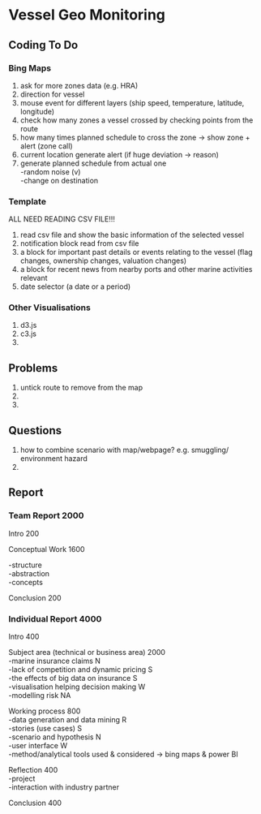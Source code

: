 # Vessel Geo Monitoring

## Coding To Do

### Bing Maps

1. ask for more zones data (e.g. HRA)
2. direction for vessel
3. mouse event for different layers (ship speed, temperature, latitude, longitude)
4. check how many zones a vessel crossed by checking points from the route
5. how many times planned schedule to cross the zone -> show zone + alert (zone call)
6. current location generate alert (if huge deviation -> reason)  
7. generate planned schedule from actual one  
   -random noise (v)  
   -change on destination  


### Template

ALL NEED READING CSV FILE!!!  
1. read csv file and show the basic information of the selected vessel  
2. notification block read from csv file  
3. a block for important past details or events relating to the vessel (flag changes, ownership changes, valuation changes)   
4. a block for recent news from nearby ports and other marine activities relevant  
5. date selector (a date or a period)

### Other Visualisations

1. d3.js  
2. c3.js  
3.

## Problems
1. untick route to remove from the map
2.
3.

## Questions
1. how to combine scenario with map/webpage? e.g. smuggling/ environment hazard
2. 

## Report

### Team Report 2000

Intro 200  

Conceptual Work 1600  

-structure  
-abstraction  
-concepts  

Conclusion 200  

### Individual Report 4000

Intro 400  

Subject area (technical or business area) 2000  
  -marine insurance claims N  
  -lack of competition and dynamic pricing S  
  -the effects of big data on insurance S  
  -visualisation helping decision making W   
  -modelling risk  NA
  
Working process 800  
  -data generation and data mining R  
  -stories (use cases) S  
  -scenario and hypothesis N  
  -user interface W  
  -method/analytical tools used & considered -> bing maps & power BI   
  
Reflection 400  
  -project  
  -interaction with industry partner  
  
Conclusion 400  
